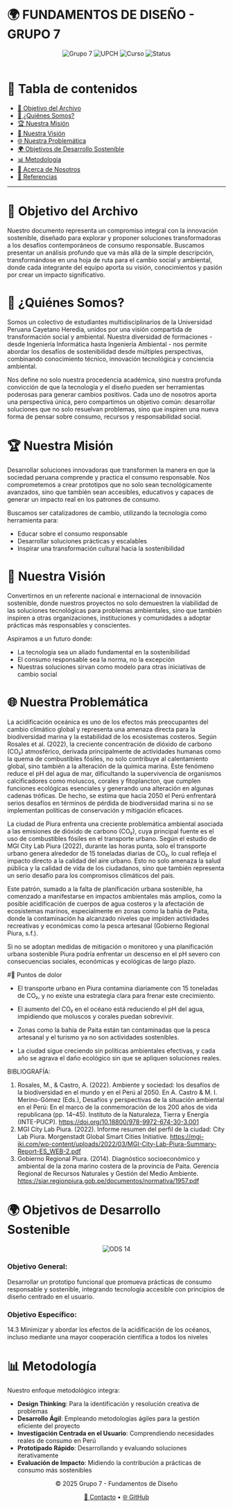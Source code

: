 # 🌍 FUNDAMENTOS DE DISEÑO - GRUPO 7

<div align="center">
  <img src="https://img.shields.io/badge/Grupo-7-blue" alt="Grupo 7">
  <img src="https://img.shields.io/badge/Universidad-UPCH-red" alt="UPCH">
  <img src="https://img.shields.io/badge/Curso-Fundamentos_de_Diseño-green" alt="Curso">
  <img src="https://img.shields.io/badge/Status-En_Desarrollo-yellow" alt="Status">
</div>

<br>

# 📖 Tabla de contenidos
- [🎯 Objetivo del Archivo](#-objetivo-del-archivo)
- [🌟 ¿Quiénes Somos?](#-quiénes-somos)
- [🏆 Nuestra Misión](#-nuestra-misión)
- [🚀 Nuestra Visión](#-nuestra-visión)
- [🌐 Nuestra Problemática](#-nuestra-problemática)
- [🌍 Objetivos de Desarrollo Sostenible](#-objetivos-de-desarrollo-sostenible)
- [📊 Metodología](#-metodología)
- [🙌 Acerca de Nosotros](#-acerca-de-nosotros)
- [📑 Referencias](#-referencias)

---

# 🎯 Objetivo del Archivo

Nuestro documento representa un compromiso integral con la innovación sostenible, diseñado para explorar y proponer soluciones transformadoras a los desafíos contemporáneos de consumo responsable. Buscamos presentar un análisis profundo que va más allá de la simple descripción, transformándose en una hoja de ruta para el cambio social y ambiental, donde cada integrante del equipo aporta su visión, conocimientos y pasión por crear un impacto significativo.

# 🌟 ¿Quiénes Somos?

Somos un colectivo de estudiantes multidisciplinarios de la Universidad Peruana Cayetano Heredia, unidos por una visión compartida de transformación social y ambiental. Nuestra diversidad de formaciones - desde Ingeniería Informática hasta Ingeniería Ambiental - nos permite abordar los desafíos de sostenibilidad desde múltiples perspectivas, combinando conocimiento técnico, innovación tecnológica y conciencia ambiental.

Nos define no solo nuestra procedencia académica, sino nuestra profunda convicción de que la tecnología y el diseño pueden ser herramientas poderosas para generar cambios positivos. Cada uno de nosotros aporta una perspectiva única, pero compartimos un objetivo común: desarrollar soluciones que no solo resuelvan problemas, sino que inspiren una nueva forma de pensar sobre consumo, recursos y responsabilidad social.

# 🏆 Nuestra Misión

Desarrollar soluciones innovadoras que transformen la manera en que la sociedad peruana comprende y practica el consumo responsable. Nos comprometemos a crear prototipos que no solo sean tecnológicamente avanzados, sino que también sean accesibles, educativos y capaces de generar un impacto real en los patrones de consumo.

Buscamos ser catalizadores de cambio, utilizando la tecnología como herramienta para:
- Educar sobre el consumo responsable
- Desarrollar soluciones prácticas y escalables
- Inspirar una transformación cultural hacia la sostenibilidad

# 🚀 Nuestra Visión

Convertirnos en un referente nacional e internacional de innovación sostenible, donde nuestros proyectos no solo demuestren la viabilidad de las soluciones tecnológicas para problemas ambientales, sino que también inspiren a otras organizaciones, instituciones y comunidades a adoptar prácticas más responsables y conscientes.

Aspiramos a un futuro donde:
- La tecnología sea un aliado fundamental en la sostenibilidad
- El consumo responsable sea la norma, no la excepción
- Nuestras soluciones sirvan como modelo para otras iniciativas de cambio social

# 🌐 Nuestra Problemática

La acidificación oceánica es uno de los efectos más preocupantes del cambio climático global y representa una amenaza directa para la biodiversidad marina y la estabilidad de los ecosistemas costeros. Según Rosales et al. (2022), la creciente concentración de dióxido de carbono (CO₂) atmosférico, derivada principalmente de actividades humanas como la quema de combustibles fósiles, no solo contribuye al calentamiento global, sino también a la alteración de la química marina. Este fenómeno reduce el pH del agua de mar, dificultando la supervivencia de organismos calcificadores como moluscos, corales y fitoplancton, que cumplen funciones ecológicas esenciales y generando una alteración en algunas cadenas tróficas. De hecho, se estima que hacia 2050 el Perú enfrentará serios desafíos en términos de pérdida de biodiversidad marina si no se implementan políticas de conservación y mitigación eficaces.

La ciudad de Piura enfrenta una creciente problemática ambiental asociada a las emisiones de dióxido de carbono (CO₂), cuya principal fuente es el uso de combustibles fósiles en el transporte urbano. Según el estudio de MGI City Lab Piura (2022), durante las horas punta, solo el transporte urbano genera alrededor de 15 toneladas diarias de CO₂, lo cual refleja el impacto directo a la calidad del aire urbano. Esto no solo amenaza la salud pública y la calidad de vida de los ciudadanos, sino que también representa un serio desafío para los compromisos climáticos del país. 

Este patrón, sumado a la falta de planificación urbana sostenible, ha comenzado a manifestarse en impactos ambientales más amplios, como la posible acidificación de cuerpos de agua costeros y la afectación de ecosistemas marinos, especialmente en zonas como la bahía de Paita, donde la contaminación ha alcanzado niveles que impiden actividades recreativas y económicas como la pesca artesanal (Gobierno Regional Piura, s.f.).

Si no se adoptan medidas de mitigación o monitoreo y una planificación urbana sostenible Piura podría enfrentar un descenso en el pH  severo con consecuencias sociales, económicas y ecológicas de largo plazo.

#🔴 Puntos de dolor
- El transporte urbano en Piura contamina diariamente con 15 toneladas de CO₂, y no existe una estrategia clara para frenar este crecimiento.

- El aumento del CO₂ en el océano está reduciendo el pH del agua, impidiendo que moluscos y corales puedan sobrevivir.

- Zonas como la bahía de Paita están tan contaminadas que la pesca artesanal y el turismo ya no son actividades sostenibles.

- La ciudad sigue creciendo sin políticas ambientales efectivas, y cada año se agrava el daño ecológico sin que se apliquen soluciones reales.

BIBLIOGRAFÍA:
1.	Rosales, M., & Castro, A. (2022). Ambiente y sociedad: los desafíos de la biodiversidad en el mundo y en el Perú al 2050. En A. Castro & M. I. Merino-Gómez (Eds.), Desafíos y perspectivas de la situación ambiental en el Perú: En el marco de la conmemoración de los 200 años de vida republicana (pp. 14–45). Instituto de la Naturaleza, Tierra y Energía (INTE-PUCP). https://doi.org/10.18800/978-9972-674-30-3.001
2. MGI City Lab Piura. (2022). Informe resumen del perfil de la ciudad: City Lab Piura. Morgenstadt Global Smart Cities Initiative. https://mgi-iki.com/wp-content/uploads/2022/03/MGI-City-Lab-Piura-Summary-Report-ES_WEB-2.pdf
3. Gobierno Regional Piura. (2014). Diagnóstico socioeconómico y ambiental de la zona marino costera de la provincia de Paita. Gerencia Regional de Recursos Naturales y Gestión del Medio Ambiente. https://siar.regionpiura.gob.pe/documentos/normativa/1957.pdf

# 🌍 Objetivos de Desarrollo Sostenible

<div align="center">
  <img src="https://img.shields.io/badge/ODS%2012-Producción%20y%20Consumo%20Responsables-green" alt="ODS 14">
</div>

### Objetivo General:
Desarrollar un prototipo funcional que promueva prácticas de consumo responsable y sostenible, integrando tecnología accesible con principios de diseño centrado en el usuario.

### Objetivo Específico:
14.3 Minimizar y abordar los efectos de la acidificación de los océanos, incluso mediante una mayor cooperación científica a todos los niveles

# 📊 Metodología

Nuestro enfoque metodológico integra:

- **Design Thinking**: Para la identificación y resolución creativa de problemas
- **Desarrollo Ágil**: Empleando metodologías ágiles para la gestión eficiente del proyecto
- **Investigación Centrada en el Usuario**: Comprendiendo necesidades reales de consumo en Perú
- **Prototipado Rápido**: Desarrollando y evaluando soluciones iterativamente
- **Evaluación de Impacto**: Midiendo la contribución a prácticas de consumo más sostenibles

<div align="center">
  <p>© 2025 Grupo 7 - Fundamentos de Diseño</p>
  <p>
    <a href="mailto:frank.jauregui@upch.pe">📧 Contacto</a> •
    <a href="https://github.com/grupo7-fundamentos-diseno">🌐 GitHub</a>
  </p>
</div>
